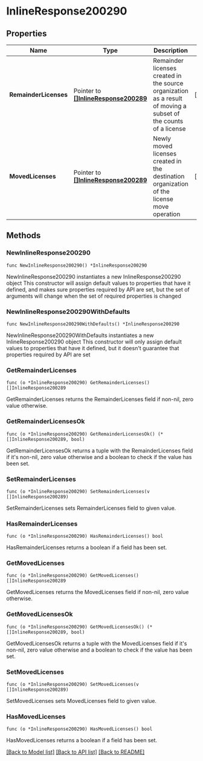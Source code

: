 # InlineResponse200290

## Properties

Name | Type | Description | Notes
------------ | ------------- | ------------- | -------------
**RemainderLicenses** | Pointer to [**[]InlineResponse200289**](InlineResponse200289.md) | Remainder licenses created in the source organization as a result of moving a subset of the counts of a license | [optional] 
**MovedLicenses** | Pointer to [**[]InlineResponse200289**](InlineResponse200289.md) | Newly moved licenses created in the destination organization of the license move operation | [optional] 

## Methods

### NewInlineResponse200290

`func NewInlineResponse200290() *InlineResponse200290`

NewInlineResponse200290 instantiates a new InlineResponse200290 object
This constructor will assign default values to properties that have it defined,
and makes sure properties required by API are set, but the set of arguments
will change when the set of required properties is changed

### NewInlineResponse200290WithDefaults

`func NewInlineResponse200290WithDefaults() *InlineResponse200290`

NewInlineResponse200290WithDefaults instantiates a new InlineResponse200290 object
This constructor will only assign default values to properties that have it defined,
but it doesn't guarantee that properties required by API are set

### GetRemainderLicenses

`func (o *InlineResponse200290) GetRemainderLicenses() []InlineResponse200289`

GetRemainderLicenses returns the RemainderLicenses field if non-nil, zero value otherwise.

### GetRemainderLicensesOk

`func (o *InlineResponse200290) GetRemainderLicensesOk() (*[]InlineResponse200289, bool)`

GetRemainderLicensesOk returns a tuple with the RemainderLicenses field if it's non-nil, zero value otherwise
and a boolean to check if the value has been set.

### SetRemainderLicenses

`func (o *InlineResponse200290) SetRemainderLicenses(v []InlineResponse200289)`

SetRemainderLicenses sets RemainderLicenses field to given value.

### HasRemainderLicenses

`func (o *InlineResponse200290) HasRemainderLicenses() bool`

HasRemainderLicenses returns a boolean if a field has been set.

### GetMovedLicenses

`func (o *InlineResponse200290) GetMovedLicenses() []InlineResponse200289`

GetMovedLicenses returns the MovedLicenses field if non-nil, zero value otherwise.

### GetMovedLicensesOk

`func (o *InlineResponse200290) GetMovedLicensesOk() (*[]InlineResponse200289, bool)`

GetMovedLicensesOk returns a tuple with the MovedLicenses field if it's non-nil, zero value otherwise
and a boolean to check if the value has been set.

### SetMovedLicenses

`func (o *InlineResponse200290) SetMovedLicenses(v []InlineResponse200289)`

SetMovedLicenses sets MovedLicenses field to given value.

### HasMovedLicenses

`func (o *InlineResponse200290) HasMovedLicenses() bool`

HasMovedLicenses returns a boolean if a field has been set.


[[Back to Model list]](../README.md#documentation-for-models) [[Back to API list]](../README.md#documentation-for-api-endpoints) [[Back to README]](../README.md)


